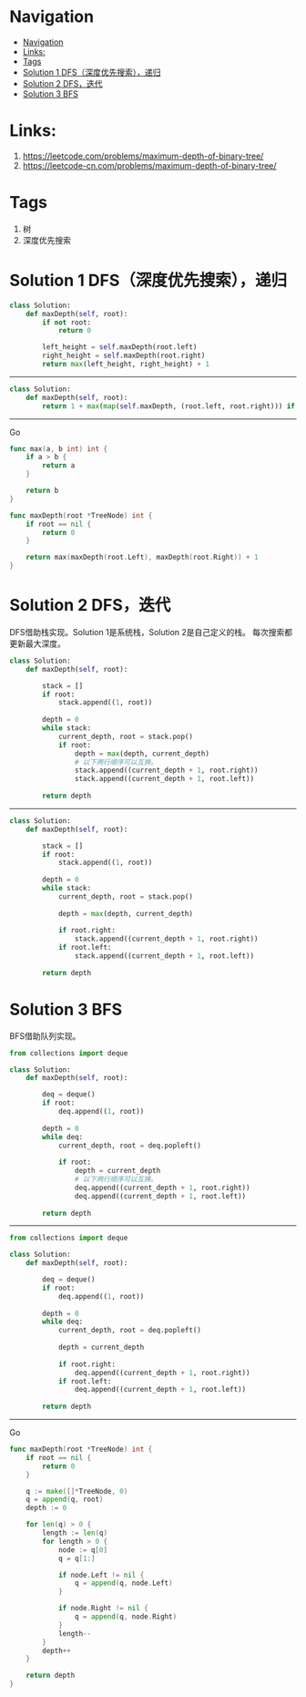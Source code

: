 # Navigation
- [Navigation](#navigation)
- [Links:](#links)
- [Tags](#tags)
- [Solution 1 DFS（深度优先搜索），递归](#solution-1-dfs深度优先搜索递归)
- [Solution 2 DFS，迭代](#solution-2-dfs迭代)
- [Solution 3 BFS](#solution-3-bfs)

# Links:
1. https://leetcode.com/problems/maximum-depth-of-binary-tree/
2. https://leetcode-cn.com/problems/maximum-depth-of-binary-tree/

# Tags
1. 树
2. 深度优先搜索

# Solution 1 DFS（深度优先搜索），递归
```python
class Solution:
    def maxDepth(self, root):
        if not root:
            return 0

        left_height = self.maxDepth(root.left)
        right_height = self.maxDepth(root.right)
        return max(left_height, right_height) + 1
```

---
```python
class Solution:
    def maxDepth(self, root):
        return 1 + max(map(self.maxDepth, (root.left, root.right))) if root else 0
```
---
Go
```go
func max(a, b int) int {
	if a > b {
		return a
	}

	return b
}

func maxDepth(root *TreeNode) int {
	if root == nil {
		return 0
	}

	return max(maxDepth(root.Left), maxDepth(root.Right)) + 1
}
```

# Solution 2 DFS，迭代
DFS借助栈实现。Solution 1是系统栈，Solution 2是自己定义的栈。
每次搜索都更新最大深度。
```python
class Solution:
    def maxDepth(self, root):

        stack = []
        if root:
            stack.append((1, root))
        
        depth = 0
        while stack:
            current_depth, root = stack.pop()
            if root:
                depth = max(depth, current_depth)
                # 以下两行顺序可以互换。
                stack.append((current_depth + 1, root.right))
                stack.append((current_depth + 1, root.left))
        
        return depth
```
---
```python
class Solution:
    def maxDepth(self, root):

        stack = []
        if root:
            stack.append((1, root))
        
        depth = 0
        while stack:
            current_depth, root = stack.pop()
            
            depth = max(depth, current_depth)
                
            if root.right:
                stack.append((current_depth + 1, root.right))
            if root.left:
                stack.append((current_depth + 1, root.left))
        
        return depth
```

# Solution 3 BFS
BFS借助队列实现。
```python
from collections import deque

class Solution:
    def maxDepth(self, root):

        deq = deque()
        if root:
            deq.append((1, root))
        
        depth = 0
        while deq:
            current_depth, root = deq.popleft()
            
            if root:
                depth = current_depth
                # 以下两行顺序可以互换。
                deq.append((current_depth + 1, root.right))
                deq.append((current_depth + 1, root.left))
        
        return depth
```
---
```python
from collections import deque

class Solution:
    def maxDepth(self, root):

        deq = deque()
        if root:
            deq.append((1, root))
        
        depth = 0
        while deq:
            current_depth, root = deq.popleft()
            
            depth = current_depth
            
            if root.right:
                deq.append((current_depth + 1, root.right))
            if root.left:
                deq.append((current_depth + 1, root.left))
        
        return depth
```
---
Go
```go
func maxDepth(root *TreeNode) int {
	if root == nil {
		return 0
	}

	q := make([]*TreeNode, 0)
	q = append(q, root)
	depth := 0

	for len(q) > 0 {
		length := len(q)
		for length > 0 {
			node := q[0]
			q = q[1:]

			if node.Left != nil {
				q = append(q, node.Left)
			}

			if node.Right != nil {
				q = append(q, node.Right)
			}
			length--
		}
		depth++
	}

	return depth
}

```